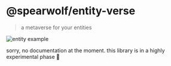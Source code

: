 # @spearwolf/entity-verse

> a metaverse for your entities

![entity example](./entity-verse.png)

sorry, no documentation at the moment. this library is in a highly experimental phase :rocket:

